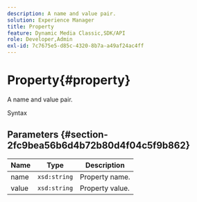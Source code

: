 ```yaml
---
description: A name and value pair.
solution: Experience Manager
title: Property
feature: Dynamic Media Classic,SDK/API
role: Developer,Admin
exl-id: 7c7675e5-d85c-4320-8b7a-a49af24ac4ff
---
```

# Property{#property}

A name and value pair.

 Syntax 

## Parameters {#section-2fc9bea56b6d4b72b80d4f04c5f9b862}

|  Name  | Type  | Description  |
|---|---|---|
|  name  | `xsd:string`  | Property name.  |
|  value  | `xsd:string`  | Property value.  |

